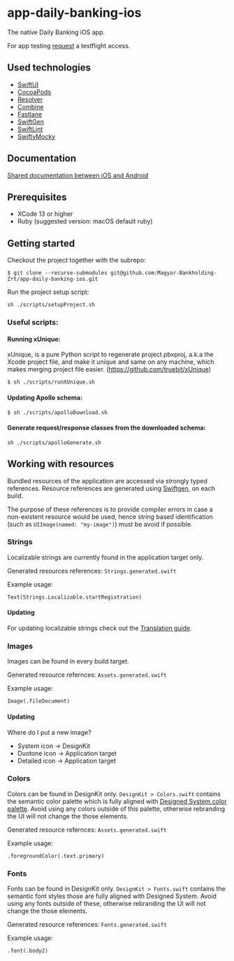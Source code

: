 # app-daily-banking-ios

The native Daily Banking iOS app.

For app testing [request](https://mkb-sys.atlassian.net/wiki/spaces/NWD/pages/186482798/Native+Testflight+iOS) a testflight access.

## Used technologies

- [SwiftUI](https://developer.apple.com/xcode/swiftui/)
- [CocoaPods](https://cocoapods.org/)
- [Resolver](https://github.com/hmlongco/Resolver)
- [Combine](https://developer.apple.com/documentation/combine)
- [Fastlane](https://fastlane.tools/)
- [SwiftGen](https://github.com/SwiftGen/SwiftGen)
- [SwiftLint](https://github.com/realm/SwiftLint)
- [SwiftyMocky](https://github.com/MakeAWishFoundation/SwiftyMocky)

## Documentation

[Shared documentation between iOS and Android](https://github.com/Magyar-Bankholding-Zrt/app-daily-banking-documentation)

## Prerequisites

- XCode 13 or higher
- Ruby (suggested version: macOS default ruby)

## Getting started

Checkout the project together with the subrepo:
```
$ git clone --recurse-submodules git@github.com:Magyar-Bankholding-Zrt/app-daily-banking-ios.git
```

Run the project setup script:
```
sh ./scripts/setupProject.sh
```

### Useful scripts:
#### Running xUnique:
xUnique, is a pure Python script to regenerate project.pbxproj, a.k.a the Xcode project file, and make it unique and same on any machine, which makes merging project file easier. (https://github.com/truebit/xUnique)
```
$ sh ./scripts/runXUnique.sh
```

#### Updating Apollo schema:
```
$ sh ./scripts/apolloDownload.sh
```

#### Generate request/response classes from the downloaded schema:
```
sh ./scripts/apolloGenerate.sh
```

## Working with resources

Bundled resources of the application are accessed via strongly typed references. Resource references are generated using [Swiftgen](https://github.com/SwiftGen/SwiftGen), on each build.
 
The purpose of these references is to provide compiler errors in case a non-existent resource would be used, hence string based identification (such as `UIImage(named: "my-image")`) must be avoid if possible.

### Strings

Localizable strings are currently found in the application target only. 

Generated resources references: `Strings.generated.swift`

Example usage: 

```
Text(Strings.Localizable.startRegistration)
```

#### Updating

For updating localizable strings check out the [Translation guide](https://github.com/Magyar-Bankholding-Zrt/app-daily-banking-documentation/blob/main/Tools/Translation.md).

### Images

Images can be found in every build target.

Generated resource refernces: `Assets.generated.swift`

Example usage:
```
Image(.fileDocument)
```

#### Updating

Where do I put a new image?
- System icon -> DesignKit
- Duotone icon -> Application target
- Detailed icon -> Application target

### Colors

Colors can be found in DesignKit only. `DesignKit > Colors.swift` contains the semantic color palette which is fully aligned with [Designed System color palette](https://www.figma.com/file/doukckpPruaBaWcoNNDPjc/?node-id=0%3A1). Avoid using any colors outside of this palette, otherwise rebranding the UI will not change the those elements. 

Generated resource refernces: `Assets.generated.swift`

Example usage:
```
.foregroundColor(.text.primary)
```

### Fonts

Fonts can be found in DesignKit only. `DesignKit > Fonts.swift` contains the semantic font styles those are fully aligned with Designed System. Avoid using any fonts outside of these, otherwise rebranding the UI will not change the those elements. 

Generated resource references: `Fonts.generated.swift` 

Example usage:
```
.font(.body2)
```
